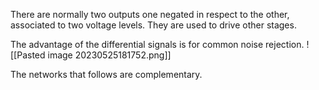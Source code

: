 There are normally two outputs one negated in respect to the other, associated to two voltage levels. They are used to drive other stages.

The advantage of the differential signals is for common noise rejection.
![[Pasted image 20230525181752.png]]

The networks that follows are complementary.
